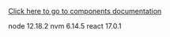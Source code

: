 [Click here to go to components documentation](components.md)

node 12.18.2
nvm 6.14.5
react 17.0.1
